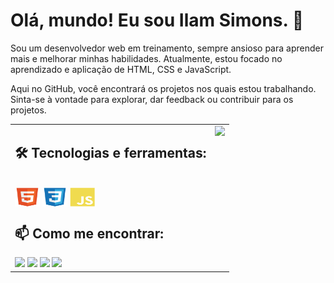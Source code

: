 # Olá, mundo! Eu sou Ilam Simons. 👋

Sou um desenvolvedor web em treinamento, sempre ansioso para aprender mais e melhorar minhas habilidades. Atualmente, estou focado no aprendizado e aplicação de HTML, CSS e JavaScript.

Aqui no GitHub, você encontrará os projetos nos quais estou trabalhando. Sinta-se à vontade para explorar, dar feedback ou contribuir para os projetos.

<table>
  <tr>
    <td valign="top">

## 🛠️ Tecnologias e ferramentas:

<div style="display: inline_block"><br>
  <img align="center" alt="Ilam-HTML" height="30" width="40" src="https://raw.githubusercontent.com/devicons/devicon/master/icons/html5/html5-original.svg">
  <img align="center" alt="Ilam-CSS" height="30" width="40" src="https://raw.githubusercontent.com/devicons/devicon/master/icons/css3/css3-original.svg">
  <img align="center" alt="Ilam-Js" height="30" width="40" src="https://raw.githubusercontent.com/devicons/devicon/master/icons/javascript/javascript-plain.svg">
</div>

## 📫 Como me encontrar:
<div> 
  <a href="https://www.youtube.com/channel/UCrK1yFa88-cS2AiGVItqouw" target="_blank"><img src="https://img.shields.io/badge/YouTube-FF0000?style=for-the-badge&logo=youtube&logoColor=white" target="_blank"></a>
  <a href="https://www.instagram.com/ilamsimons/?next=%2F" target="_blank"><img src="https://img.shields.io/badge/-Instagram-%23E4405F?style=for-the-badge&logo=instagram&logoColor=white" target="_blank"></a>
  <a href="mailto:contactilamsimons@gmail.com"><img src="https://img.shields.io/badge/-Gmail-%23333?style=for-the-badge&logo=gmail&logoColor=white" target="_blank"></a>
  <a href="https://www.linkedin.com/in/ilam-simons-534159277/" target="_blank"><img src="https://img.shields.io/badge/-LinkedIn-%230077B5?style=for-the-badge&logo=linkedin&logoColor=white" target="_blank"></a> 
</div>
    </td>
    <td valign="top">
      <img src="https://cdn.discordapp.com/attachments/1051598072473473074/1109199648800915506/giphy.gif">
    </td>
  </tr>
</table>
